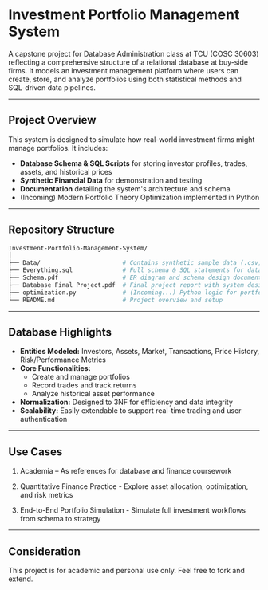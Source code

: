 # Investment Portfolio Management System

A capstone project for Database Administration class at TCU (COSC 30603) reflecting a comprehensive structure of a relational database at buy-side firms. It models an investment management platform where users can create, store, and analyze portfolios using both statistical methods and SQL-driven data pipelines.

---

## Project Overview

This system is designed to simulate how real-world investment firms might manage portfolios. It includes:

- **Database Schema & SQL Scripts** for storing investor profiles, trades, assets, and historical prices   
- **Synthetic Financial Data** for demonstration and testing  
- **Documentation** detailing the system's architecture and schema
- (Incoming) Modern Portfolio Theory Optimization implemented in Python

---

## Repository Structure
``` bash
Investment-Portfolio-Management-System/
│
├── Data/                       # Contains synthetic sample data (.csv)
├── Everything.sql              # Full schema & SQL statements for database creation
├── Schema.pdf                  # ER diagram and schema design documentation
├── Database Final Project.pdf  # Final project report with system design overview
├── optimization.py             # (Incoming...) Python logic for portfolio optimization
└── README.md                   # Project overview and setup
```

---

## Database Highlights

- **Entities Modeled:** Investors, Assets, Market, Transactions, Price History, Risk/Performance Metrics
- **Core Functionalities:**
  - Create and manage portfolios
  - Record trades and track returns
  - Analyze historical asset performance
- **Normalization:** Designed to 3NF for efficiency and data integrity  
- **Scalability:** Easily extendable to support real-time trading and user authentication

---

## Use Cases
1. Academia – As references for database and finance coursework

2. Quantitative Finance Practice - Explore asset allocation, optimization, and risk metrics

3. End-to-End Portfolio Simulation - Simulate full investment workflows from schema to strategy

---

## Consideration
This project is for academic and personal use only. Feel free to fork and extend.
